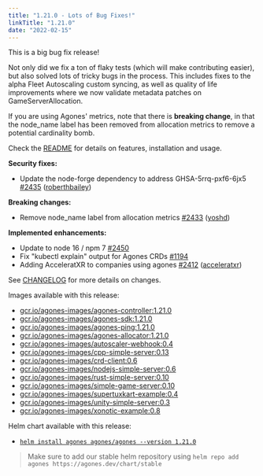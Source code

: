 ```yaml
---
title: "1.21.0 - Lots of Bug Fixes!"
linkTitle: "1.21.0"
date: "2022-02-15"
---
```

This is a big bug fix release!

Not only did we fix a ton of flaky tests (which will make contributing easier), but also solved lots of tricky bugs in the process. This includes fixes to the alpha Fleet Autoscaling custom syncing, as well as quality of life improvements where we now validate metadata patches on GameServerAllocation.

If you are using Agones' metrics, note that there is **breaking change**, in that the node_name label has been removed from allocation metrics to remove a potential cardinality bomb.

Check the <a href="https://github.com/googleforgames/agones/tree/release-1.21.0-rc" data-proofer-ignore>README</a> for details on features, installation and usage.

**Security fixes:**

- Update the node-forge dependency to address GHSA-5rrq-pxf6-6jx5 [\#2435](https://github.com/googleforgames/agones/pull/2435) ([roberthbailey](https://github.com/roberthbailey))

**Breaking changes:**

- Remove node\_name label from allocation metrics [\#2433](https://github.com/googleforgames/agones/pull/2433) ([yoshd](https://github.com/yoshd))

**Implemented enhancements:**

- Update to node 16 / npm 7 [\#2450](https://github.com/googleforgames/agones/issues/2450)
- Fix "kubectl explain" output for Agones CRDs [\#1194](https://github.com/googleforgames/agones/issues/1194)
- Adding AcceleratXR to companies using agones [\#2412](https://github.com/googleforgames/agones/pull/2412) ([acceleratxr](https://github.com/acceleratxr))

See <a href="https://github.com/googleforgames/agones/blob/release-1.21.0/CHANGELOG.md" data-proofer-ignore>CHANGELOG</a> for more details on changes.

Images available with this release:

- [gcr.io/agones-images/agones-controller:1.21.0](https://gcr.io/agones-images/agones-controller:1.21.0)
- [gcr.io/agones-images/agones-sdk:1.21.0](https://gcr.io/agones-images/agones-sdk:1.21.0)
- [gcr.io/agones-images/agones-ping:1.21.0](https://gcr.io/agones-images/agones-ping:1.21.0)
- [gcr.io/agones-images/agones-allocator:1.21.0](https://gcr.io/agones-images/agones-allocator:1.21.0)
- [gcr.io/agones-images/autoscaler-webhook:0.4](https://gcr.io/agones-images/autoscaler-webhook:0.4)
- [gcr.io/agones-images/cpp-simple-server:0.13](https://gcr.io/agones-images/cpp-simple-server:0.13)
- [gcr.io/agones-images/crd-client:0.6](https://gcr.io/agones-images/crd-client:0.6)
- [gcr.io/agones-images/nodejs-simple-server:0.6](https://gcr.io/agones-images/nodejs-simple-server:0.6)
- [gcr.io/agones-images/rust-simple-server:0.10](https://gcr.io/agones-images/rust-simple-server:0.10)
- [gcr.io/agones-images/simple-game-server:0.10](https://gcr.io/agones-images/simple-game-server:0.10)
- [gcr.io/agones-images/supertuxkart-example:0.4](https://gcr.io/agones-images/supertuxkart-example:0.4)
- [gcr.io/agones-images/unity-simple-server:0.3](https://gcr.io/agones-images/unity-simple-server:0.3)
- [gcr.io/agones-images/xonotic-example:0.8](https://gcr.io/agones-images/xonotic-example:0.8)

Helm chart available with this release:

- <a href="https://agones.dev/chart/stable/agones-1.21.0.tgz" data-proofer-ignore>
  <code>helm install agones agones/agones --version 1.21.0</code></a>

> Make sure to add our stable helm repository using `helm repo add agones https://agones.dev/chart/stable`
